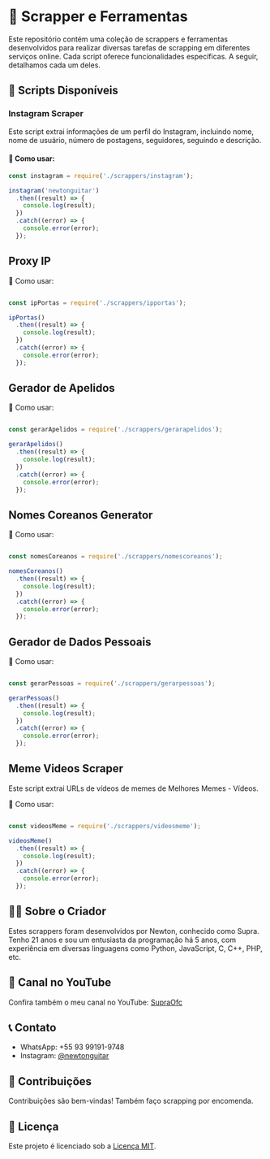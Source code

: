 # 🎫 Scrapper e Ferramentas

Este repositório contém uma coleção de scrappers e ferramentas desenvolvidos para realizar diversas tarefas de scrapping em diferentes serviços online. Cada script oferece funcionalidades específicas. A seguir, detalhamos cada um deles.

## 🌟 Scripts Disponíveis

### Instagram Scraper

Este script extrai informações de um perfil do Instagram, incluindo nome, nome de usuário, número de postagens, seguidores, seguindo e descrição.

#### 🚀 Como usar:

```javascript
const instagram = require('./scrappers/instagram');

instagram('newtonguitar')
  .then((result) => {
    console.log(result);
  })
  .catch((error) => {
    console.error(error);
  });
```
## Proxy IP

🚀 Como usar:
```javascript

const ipPortas = require('./scrappers/ipportas');

ipPortas()
  .then((result) => {
    console.log(result);
  })
  .catch((error) => {
    console.error(error);
  });
```
## Gerador de Apelidos


🚀 Como usar:
```javascript

const gerarApelidos = require('./scrappers/gerarapelidos');

gerarApelidos()
  .then((result) => {
    console.log(result);
  })
  .catch((error) => {
    console.error(error);
  });
```
 ## Nomes Coreanos Generator

🚀 Como usar:
```javascript

const nomesCoreanos = require('./scrappers/nomescoreanos');

nomesCoreanos()
  .then((result) => {
    console.log(result);
  })
  .catch((error) => {
    console.error(error);
  });
```
## Gerador de Dados Pessoais

🚀 Como usar:
```javascript

const gerarPessoas = require('./scrappers/gerarpessoas');

gerarPessoas()
  .then((result) => {
    console.log(result);
  })
  .catch((error) => {
    console.error(error);
  });
```
## Meme Videos Scraper
Este script extrai URLs de vídeos de memes de Melhores Memes - Vídeos.

🚀 Como usar:
```javascript

const videosMeme = require('./scrappers/videosmeme');

videosMeme()
  .then((result) => {
    console.log(result);
  })
  .catch((error) => {
    console.error(error);
  });
```
## 🧑‍💻 Sobre o Criador

Estes scrappers foram desenvolvidos por Newton, conhecido como Supra. Tenho 21 anos e sou um entusiasta da programação há 5 anos, com experiência em diversas linguagens como Python, JavaScript, C, C++, PHP, etc.

## 🎥 Canal no YouTube

Confira também o meu canal no YouTube: [SupraOfc](https://youtube.com/SupraOfc)

## 📞 Contato

- WhatsApp: +55 93 99191-9748
- Instagram: [@newtonguitar](https://www.instagram.com/newtonguitar/)

## 🤝 Contribuições

Contribuições são bem-vindas! Também faço scrapping por encomenda.

## 📜 Licença

Este projeto é licenciado sob a [Licença MIT](LICENSE).
